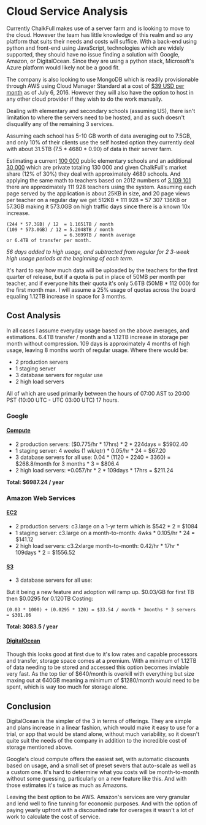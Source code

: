 # Cloud Service Analysis

Currently ChalkFull makes use of a server farm and is looking to move to the cloud. However the team has little knowledge of this realm and so any platform that suits their needs and costs will suffice. With a back-end using python and front-end using JavaScript, technologies which are widely supported, they should have no issue finding a solution with Google, Amazon, or DigitalOcean. Since they are using a python stack, Microsoft's Azure platform would likely not be a good fit.

The company is also looking to use MongoDB which is readily provisionable through AWS using Cloud Manager Standard at a cost of [$39 USD per month][1] as of July 6, 2016. However they will also have the option to host in any other cloud provider if they wish to do the work manually. 

Dealing with elementary and secondary schools (assuming US), there isn't limitation to where the servers need to be hosted, and as such doesn't disqualify any of the remaining 3 services.

Assuming each school has 5-10 GB worth of data averaging out to 7.5GB, and only 10% of their clients use the self hosted option they currently deal with about 31.5TB (7.5 * 4680 * 0.90) of data in their server farm. 

Estimating a current [100 000][2] public elementary schools and an additional [30 000][2] which are private totaling 130 000 and given ChalkFull's market share (12% of 30%) they deal with approximately 4680 schools. And applying the same math to teachers based on 2012 numbers of [3 109 101][3] there are approximately 111 928 teachers using the system. Assuming each page served by the application is about 25KB in size, and 20 page views per teacher on a regular day we get 512KB * 111 928 = 57 307 136KB or 57.3GB making it 573.0GB on high traffic days since there is a known 10x increase.

    (244 * 57.3GB) / 12  = 1.1651TB / month
    (109 * 573.0GB) / 12 = 5.2048TB / month
                         = 6.3699TB / month average
    or 6.4TB of transfer per month.
    
_56 days added to high usage, and subtracted from regular for 2 3-week high usage periods at the beginning of each term._

It's hard to say how much data will be uploaded by the teachers for the first quarter of release, but if a quota is put in place of 50MB per month per teacher, and if everyone hits their quota it's only 5.6TB (50MB * 112 000) for the first month max.
I will assume a 25% usage of quotas across the board equaling 1.12TB increase in space for 3 months.

## Cost Analysis

In all cases I assume everyday usage based on the above averages, and estimations. 6.4TB transfer / month and a 1.12TB increase in storage per month without compression. 109 days is approximately 4 months of high usage, leaving 8 months worth of regular usage. Where there would be: 

* 2 production servers 
* 1 staging server 
* 3 database servers for regular use 
* 2 high load servers

All of which are used primarily between the hours of 07:00 AST to 20:00 PST (10:00 UTC - UTC 03:00 UTC) 17 hours.

### Google
#### [Compute][5]

* 2 production servers: ($0.775/hr * 17hrs) * 2 * 224days = $5902.40
* 1 staging server: 4 weeks (1 wk/qtr) * 0.05/hr * 24 = $67.20
* 3 database servers for all use: 0.04 * (1120 + 2240 + 3360) = $268.8/month for 3 months * 3 = $806.4
* 2 high load servers: *0.057/hr * 2 * 109days * 17hrs = $211.24

__Total: $6987.24 / year__

### Amazon Web Services
#### [EC2][7]

* 2 production servers: c3.large on a 1-yr term which is $542 * 2 = $1084
* 1 staging server: c3.large on a month-to-month: 4wks * 0.105/hr * 24 = $141.12
* 2 high load servers: c3.2xlarge month-to-month: 0.42/hr * 17hr * 109days * 2 = $1556.52

#### [S3][8]
* 3 database servers for all use: 

But it being a new feature and adoption will ramp up. $0.03/GB for first TB then $0.0295 for 0.120TB Costing:

    (0.03 * 1000) + (0.0295 * 120) = $33.54 / month * 3months * 3 servers = $301.86

__Total: 3083.5 / year__

#### [DigitalOcean][9]

Though this looks good at first due to it's low rates and capable processors and transfer, storage space comes at a premium. With a minimum of 1.12TB of data needing to be stored and accessed this option becomes inviable very fast. As the top tier of $640/month is overkill with everything but size maxing out at 640GB meaning a minimum of $1280/month would need to be spent, which is way too much for storage alone. 

## Conclusion

DigitalOcean is the simpler of the 3 in terms of offerings. They are simple and plans
increase in a linear fashion, which would make it easy to use for a trial, or app that would be stand alone, without much variability, so it doesn't quite suit the needs of the company in addition to the incredible cost of storage mentioned above.

Google's cloud compute offers the easiest set, with automatic discounts based on usage, and a small set of preset severs that auto-scale as well as a custom one. It's hard to determine what you costs will be month-to-month without some guessing, particularly on a new feature like this. And with those estimates it's twice as much as Amazons.

Leaving the best option to be AWS. Amazon's services are very granular and lend well to fine tunning for economic purposes. And with the option of paying yearly upfront with a discounted rate for overages it wasn't a lot of work to calculate the cost of service.


[1]: https://www.mongodb.com/cloud
[2]: https://nces.ed.gov/fastfacts/display.asp?id=84
[3]: http://nces.ed.gov/programs/digest/d14/tables/dt14_208.30.asp?current=yes
[4]: http://www.free-webhosts.com/bandwidth-calculator.php
[5]: https://cloud.google.com/compute/
[7]: https://aws.amazon.com/ec2/pricing/
[8]: https://aws.amazon.com/s3/pricing/
[9]: https://www.digitalocean.com/pricing/
